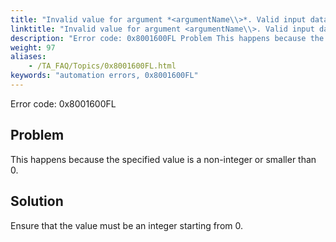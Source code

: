 ```yaml
--- 
title: "Invalid value for argument *<argumentName\\>*. Valid input data is an integer starting from 0."
linktitle: "Invalid value for argument <argumentName\\>. Valid input data is an integer starting from 0."
description: "Error code: 0x8001600FL Problem This happens because the specified value is a non-integer or smaller than 0. Solution Ensure that the value must be an integer starting from 0."
weight: 97
aliases: 
    - /TA_FAQ/Topics/0x8001600FL.html
keywords: "automation errors, 0x8001600FL"
---
```


Error code: 0x8001600FL

## Problem

This happens because the specified value is a non-integer or smaller than 0.

## Solution

Ensure that the value must be an integer starting from 0.




